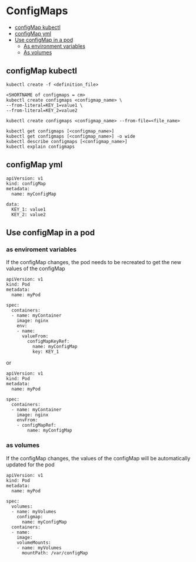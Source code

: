 # ConfigMaps

- [configMap kubectl](https://github.com/Ariel-Yu/knowledge-bases/blob/master/kubernetes/3.6.2-configMaps.md#configmap-kubectl)
- [configMap yml](https://github.com/Ariel-Yu/knowledge-bases/blob/master/kubernetes/3.6.2-configMaps.md#configmap-yml)
- [Use configMap in a pod](https://github.com/Ariel-Yu/knowledge-bases/blob/master/kubernetes/3.6.2-configMaps.md#use-configmap-in-a-pod)
  - [As environment variables](https://github.com/Ariel-Yu/knowledge-bases/blob/master/kubernetes/3.6.2-configMaps.md#as-enviroment-variables)
  - [As volumes](https://github.com/Ariel-Yu/knowledge-bases/blob/master/kubernetes/3.6.2-configMaps.md#as-volumes)

## configMap kubectl
```
kubectl create -f <definition_file>

<SHORTNAME of configmaps = cm>
kubectl create configmaps <configmap_name> \
--from-literal=KEY_1=value1 \
--from-literal=KEY_2=value2

kubectl create configmaps <configmap_name> --from-file=<file_name>

kubectl get configmaps [<configmap_name>]
kubectl get configmaps [<configmap_name>] -o wide
kubectl describe configmaps [<configmap_name>]
kubectl explain configmaps
```

## configMap yml
```
apiVersion: v1
kind: configMap
metadata:
  name: myConfigMap

data:
  KEY_1: value1
  KEY_2: value2
```

## Use configMap in a pod

### as enviroment variables
If the configMap changes, the pod needs to be recreated to get the new values of the configMap

```
apiVersion: v1
kind: Pod
metadata:
  name: myPod
  
spec:
  containers:
  - name: myContainer
    image: nginx
    env:
    - name:
      valueFrom:
        configMapKeyRef:
          name: myConfigMap
          key: KEY_1
```

or 

```
apiVersion: v1
kind: Pod
metadata:
  name: myPod
  
spec:
  containers:
  - name: myContainer
    image: nginx
    envFrom:
    - configMapRef:
        name: myConfigMap
```

### as volumes
If the configMap changes, the values of the configMap will be automatically updated for the pod

```
apiVersion: v1
kind: Pod
metadata:
  name: myPod
  
spec:
  volumes:
  - name: myVolumes
    configmap:
      name: myConfigMap
  containers:
  - name:
    image:
    volumeMounts:
    - name: myVolumes
      mountPath: /var/configMap
```
